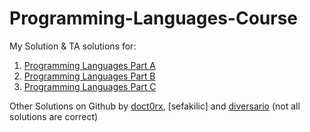 # Programming-Languages-Course

My Solution & TA solutions for:
1. [Programming Languages Part A]
2. [Programming Languages Part B]
3. [Programming Languages Part C]

Other Solutions on Github by [doct0rx], [sefakilic] and [diversario] \(not all solutions are correct\)

[Programming Languages Part A]: <https://www.coursera.org/learn/programming-languages>
[Programming Languages Part B]: <https://www.coursera.org/learn/programming-languages-part-b>
[Programming Languages Part C]: <https://www.coursera.org/learn/programming-languages-part-c>
[doct0rx]: <https://github.com/doct0rX/ProgrammingLanguages>
[By sefakilic]: <https://github.com/sefakilic/coursera-proglang>
[diversario]: <https://github.com/diversario/coursera-proglang-003>
